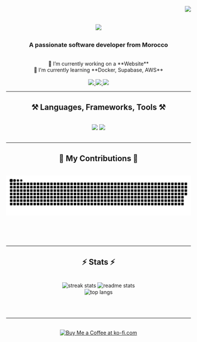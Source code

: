 <img align="right" src="https://visitor-badge.laobi.icu/badge?page_id=akarichan00.akarichan00" />

<h1 align="center">
  <a href="https://git.io/typing-svg">
    <img src="https://readme-typing-svg.herokuapp.com/?font=Righteous&size=35&color=D397F8&center=true&vCenter=true&width=500&height=70&duration=4000&lines=Hi+There!;+I'm+nunu!;" />
  </a>
</h1>

<h3 align="center">A passionate software developer from Morocco</h3>

<br/>

<div align="center">
  🔭 I’m currently working on a **Website**<br>
  🌱 I’m currently learning **Docker, Supabase, AWS**
</div>

<br/>

<div align="center">
  <a href="mailto:nohailabenaissa789@gmail.com">
    <img src="https://img.shields.io/badge/Gmail-333333?style=for-the-badge&logo=gmail&logoColor=red" />
  </a>
  <a href="https://www.linkedin.com/in/nohaila-undefined-138b20304/" target="_blank">
    <img src="https://img.shields.io/badge/LinkedIn-0077B5?style=for-the-badge&logo=linkedin&logoColor=white" />
  </a>
  <a href="https://akarichan00.github.io" target="_blank">
    <img src="https://img.shields.io/badge/Portfolio-FF5722?style=for-the-badge&logo=todoist&logoColor=white" />
  </a>
</div>

<hr/>

<h2 align="center">⚒️ Languages, Frameworks, Tools ⚒️</h2>
<br/>
<div align="center">
  <img src="https://skillicons.dev/icons?i=react,bootstrap,mui,html,css,vscode,github,figma,tailwind,git,r" />
  <img src="https://skillicons.dev/icons?i=nodejs,python,javascript,typescript,express,firebase,mongodb,c,java,nextjs,mysql,flask" /><br>
</div>

<br/>
<hr/>

<div align="center">
  <h2>🐍 My Contributions 🐍</h2>
  <br>
  
  <img alt="snake eating my contributions" src="https://raw.githubusercontent.com/akarichan00/akarichan00/output/github-contribution-grid-snake.svg" />
  
  <br/><br/><br/>
</div>

<hr/>

<h2 align="center">⚡ Stats ⚡</h2>
<br>
<div align=center>
  <img width=390 src="https://github-readme-streak-stats-akarichan00.vercel.app/?user=akarichan00&count_private=true&theme=react&border_radius=10" alt="streak stats"/>
  <img width=390 src="https://github-readme-stats-akarichan00.vercel.app/api?username=akarichan00&count_private=true&show_icons=true&theme=react&rank_icon=github&border_radius=10" alt="readme stats" />
  <br/>
  <img width=325 align="center" src="https://github-readme-stats-akarichan00.vercel.app/api/top-langs/?username=akarichan00&hide=HTML&langs_count=8&layout=compact&theme=react&border_radius=10&size_weight=0.5&count_weight=0.5&exclude_repo=github-readme-stats" alt="top langs" />
</div>

<br/><br/>

<hr/>

<br/>

<div align="center">
<a href='https://ko-fi.com/V7V4RAK9C' target='_blank'><img height='64' style='border:0px;height:64px;' src='https://storage.ko-fi.com/cdn/kofi1.png?v=3' border='0' alt='Buy Me a Coffee at ko-fi.com' /></a>
</div>

<br/>

































